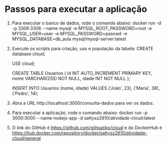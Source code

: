 # Passos para executar a aplicação

1) Para executar o banco de dados, rode o comando abaixo:
docker run -d -p 3306:3306 --name mysql -e MYSQL_ROOT_PASSWORD=root -e MYSQL_USER=user -e MYSQL_PASSWORD=passwd -e MYSQL_DATABASE=db_aula mysql/mysql-server:latest

2) Execute os scripts para criação, uso e população da tabela:
   CREATE database cloud;

   USE cloud;

   CREATE TABLE Usuarios (
      id INT AUTO_INCREMENT PRIMARY KEY,
      nome VARCHAR(255) NOT NULL,
      idade INT NOT NULL
   );

   INSERT INTO Usuarios (nome, idade) VALUES ('João', 23), ('Maria', 38), ('Pedro', 14);

3) Abra a URL http://localhost:3000/consulta-dados para ver os dados.

4) Para executar a aplicação, rode o comando abaixo:
docker run -p 3000:3000 --name nodejs-app -d sattysz2610/atividade-cloud:latest

1) O link do GitHub é https://github.com/giihsatiko/cloud e do DockerHub é https://hub.docker.com/repository/docker/sattysz2610/atividade-cloud/general
